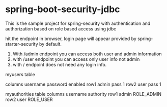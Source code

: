 # spring-boot-security-jdbc
This is the sample project for spring-security with authentication and authorization based on role based access using jdbc

hit the endpoint in browser, login page will appear provided by spring-starter-security by default.
1) With /admin endpoint you can access both user and admin information
2) with /user  endpoint you can access only user info not admin
3) with /      endpoint does not need any login info.

myusers table

columns username	password	enabled
  row1     admin	   pass	     1
  row2     user	     pass	     1


myauthorities table
columns username authority
	row1   admin	 ROLE_ADMIN
	row2   user  	 ROLE_USER
		

